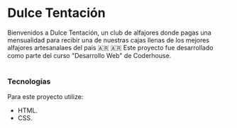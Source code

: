 # Dulce Tentación

Bienvenidos a Dulce Tentación, un club de alfajores donde pagas una mensualidad para recibir una de nuestras cajas llenas de los mejores alfajores artesanalaes del pais 🇦🇷 🇦🇷
Este proyecto fue desarrollado como parte del curso "Desarrollo Web" de Coderhouse.
<img src="./assets/linea-readme.png" alt="linea separadora" width="1500" height="2">
### Tecnologías
 
 Para este proyecto utilize:
 - HTML.
 - CSS. 